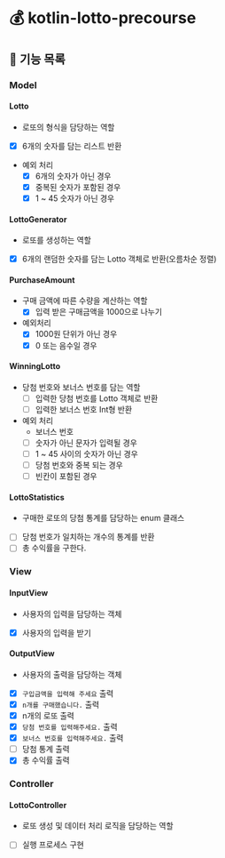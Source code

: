 # 💰 kotlin-lotto-precourse
## 🔆 기능 목록

### Model

#### Lotto
- 로또의 형식을 담당하는 역할
- [x] 6개의 숫자를 담는 리스트 반환
 
- 예외 처리
  - [x] 6개의 숫자가 아닌 경우
  - [x] 중복된 숫자가 포함된 경우
  - [x] 1 ~ 45 숫자가 아닌 경우

#### LottoGenerator
- 로또를 생성하는 역할
- [x] 6개의 랜덤한 숫자를 담는 Lotto 객체로 반환(오름차순 정렬)

#### PurchaseAmount
- 구매 금액에 따른 수량을 계산하는 역할
  - [x] 입력 받은 구매금액을 1000으로 나누기
- 예외처리
  - [x] 1000원 단위가 아닌 경우
  - [x] 0 또는 음수일 경우

#### WinningLotto
- 당첨 번호와 보너스 번호를 담는 역할
  - [ ] 입력한 당첨 번호를 Lotto 객체로 반환
  - [ ] 입력한 보너스 번호 Int형 반환
- 예외 처리
  - 보너스 번호
  - [ ] 숫자가 아닌 문자가 입력될 경우
  - [ ] 1 ~ 45 사이의 숫자가 아닌 경우
  - [ ] 당첨 번호와 중복 되는 경우
  - [ ] 빈칸이 포함된 경우

#### LottoStatistics
- 구매한 로또의 당첨 통계를 담당하는 enum 클래스
- [ ] 당첨 번호가 일치하는 개수의 통계를 반환
- [ ] 총 수익률을 구한다.

### View

#### InputView
- 사용자의 입력을 담당하는 객체
- [x] 사용자의 입력을 받기

#### OutputView
- 사용자의 출력을 담당하는 객체
- [x] `구입금액을 입력해 주세요` 출력
- [x] `n개를 구매했습니다.` 출력
- [x] n개의 로또 출력
- [x] `당첨 번호를 입력해주세요.` 출력
- [x] `보너스 번호를 입력해주세요.` 출력
- [ ] 당첨 통계 출력
- [x] 총 수익률 출력

### Controller

#### LottoController
- 로또 생성 및 데이터 처리 로직을 담당하는 역할
- [ ] 실행 프로세스 구현

